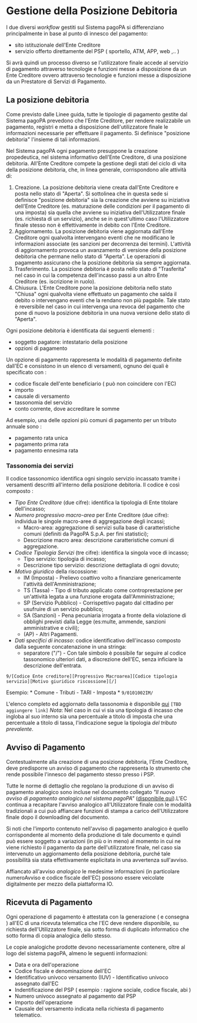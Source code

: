 # Gestione della Posizione Debitoria

I due diversi *workflow* gestiti sul Sistema pagoPA si differenziano principalmente in base al punto di innesco del pagamento:

- sito istituzionale dell'Ente Creditore 
- servizio offerto direttamente del PSP ( sportello, ATM, APP, web ,.. )

Si avrà quindi un processo diverso se l'utilizzatore finale accede al servizio di pagamento attraverso tecnologie e funzioni messe a disposizione da un Ente Creditore ovvero attraverso tecnologie e funzioni messe a disposizione da un Prestatore di Servizi di Pagamento.

## La posizione debitoria

Come previsto dalle Linee guida, tutte le tipologie di pagamento gestite dal Sistema pagoPA prevedono che l'Ente Creditore, per rendere realizzabile un pagamento, registri e metta a disposizione dell'utilizzatore finale le informazioni necessarie per effettuare il pagamento. Si definisce "posizione debitoria" l'insieme di tali informazioni.

Nel Sistema pagoPA ogni pagamento presuppone la creazione propedeutica, nel sistema informativo dell'Ente Creditore, di una posizione debitoria. All'Ente Creditore compete la gestione degli stati del ciclo di vita della posizione debitoria, che, in linea generale, corrispondono alle attività di:

1.  Creazione. La posizione debitoria viene creata dall'Ente Creditore e posta nello stato di "Aperta". Si sottolinea che in questa sede si definisce "posizione debitoria" sia la creazione che avviene su iniziativa dell'Ente Creditore (es. maturazione delle condizioni per il pagamento di una imposta) sia quella che avviene su iniziativa dell'Utilizzatore finale (es. richiesta di un servizio), anche se in quest'ultimo caso l'Utilizzatore finale stesso non è effettivamente in debito con l'Ente Creditore.
2.  Aggiornamento. La posizione debitoria viene aggiornata dall'Ente Creditore ogni qualvolta intervengano eventi che ne modificano le informazioni associate (es sanzioni per decorrenza dei termini). L'attività di aggiornamento provoca un avanzamento di versione della posizione debitoria che permane nello stato di "Aperta". Le operazioni di pagamento assicurano che la posizione debitoria sia sempre aggiornata. 
3.  Trasferimento. La posizione debitoria è posta nello stato di "Trasferita" nel caso in cui la competenza dell'incasso passi a un altro Ente Creditore (es. iscrizione in ruolo). 
4.  Chiusura. L'Ente Creditore pone la posizione debitoria nello stato "Chiusa" ogni qualvolta viene effettuato un pagamento che salda il debito o intervengano eventi che la rendano non più pagabile. Tale stato è reversibile nel caso in cui intervenga una revoca del pagamento che pone di nuovo la posizione debitoria in una nuova versione dello stato di "Aperta".

Ogni posizione debitoria è identificata dai seguenti elementi :

- soggetto pagatore: intestatario della posizione
- opzioni di pagamento

Un opzione di pagamento rappresenta le modalità di pagamento definite dall'EC e consistono in un elenco di versamenti, ognuno dei quali è specificato con :

- codice fiscale dell'ente beneficiario ( può non coincidere con l'EC)
- importo
- causale di versamento
- tassonomia del servizio
- conto corrente, dove accreditare le somme

Ad esempio, una delle opzioni più comuni di pagamento per un tributo annuale sono :

- pagamento rata unica
- pagamento prima rata
- pagamento ennesima rata
  
### Tassonomia dei servizi 

Il codice tassonomico identifica ogni singolo servizio incassato tramite i versamenti descritti all'interno della posizione debitoria.
Il codice è così composto :

- *Tipo Ente Creditore*​ (​due cifre):​ identifica la tipologia di Ente titolare dell'incasso;
- *Numero progressivo macro-area* per Ente Creditore ​(due cifre): individua le singole macro-aree di aggregazione degli incassi;
	- Macro-area: ​aggregazione di servizi sulla base di caratteristiche comuni (definiti da PagoPA S.p.A. per fini statistici);
	- Descrizione macro area: ​descrizione caratteristiche comuni di aggregazione.
- *Codice Tipologia Servizi* ​(tre cifre): identifica la singola voce di incasso;
	- Tipo servizio:​ tipologia di incasso;
	- Descrizione tipo servizio:​ descrizione dettagliata di ogni dovuto;
- *Motivo giuridico* della riscossione:
	- IM (Imposta) - Prelievo coattivo volto a finanziare genericamente l'attività dell'Amministrazione;
	- TS (Tassa) - Tipo di ​tributo applicato come controprestazione per un'attività legata a una funzione erogata dall'Amministrazione;
	- SP (Servizio Pubblico) - Corrispettivo pagato dal cittadino per usufruire di un servizio pubblico;
	- SA (Sanzioni) - Pena pecuniaria irrogata a fronte della violazione di obblighi previsti dalla Legge (es:multe, ammende, sanzioni amministrative e civili);
	- (AP) -​ Altri Pagamenti.
- *Dati specifici di incasso*: codice identificativo dell'incasso composto dalla seguente concatenazione in una stringa:
	- separatore ("/") - ​Con tale simbolo è possibile far seguire al codice tassonomico ulteriori dati, a discrezione dell'EC, senza inficiare la descrizione dell'entrata.

`9/[Codice Ente creditore][Progressivo Macroarea][Codice tipologia servizio][Motivo giuridico riscossione][/]`

Esempio:
	* Comune - Tributi - TARI - Imposta
	* `9/0101002IM/`

L'elenco completo ed aggiornato della tassonomia è disponibile [qui]() `[TBD aggiungere link]`
*Nota*: Nel caso in cui vi sia una tipologia di incasso che ingloba al suo interno sia una percentuale a titolo di imposta che una percentuale a titolo di tassa, l'indicazione segue la tipologia *del tributo prevalente*.

## Avviso di Pagamento

Contestualmente alla creazione di una posizione debitoria, l'Ente Creditore, deve predisporre un avviso di pagamento che rappresenta lo strumento che rende possibile l'innesco del pagamento stesso presso i PSP.

Tutte le norme di dettaglio che regolano la produzione di un avviso di pagamento analogico sono incluse nel documento collegato *"Il nuovo avviso di pagamento analogico nel sistema pagoPA"* ([disponibile qui](https://github.com/pagopa/lg-pagopa-docs/blob/master/documentazione_tecnica_collegata/documentazione_collegata/guidatecnica_avvisoanalogico_v2.2.1_con_alleg.pdf)).L'EC continua a recapitare l'avviso analogico all'Utilizzatore finale con le modalità tradizionali a cui può affiancare funzioni di stampa a carico dell'Utilizzatore finale dopo il downloading del documento.

Si noti che l'importo contenuto nell'avviso di pagamento analogico è quello corrispondente al momento della produzione di tale documento e quindi può essere soggetto a variazioni (in più o in meno) al momento in cui ne viene richiesto il pagamento da parte dell'utilizzatore finale, nel caso sia intervenuto un aggiornamento della posizione debitoria, purché tale possibilità sia stata effettivamente esplicitata in una avvertenza sull'avviso.

Affiancato all'avviso *analogico* le medesime informazioni (in particolare numeroAvviso e codice fiscale dell'EC) possono essere veicolate digitalmente per mezzo della piattaforma IO.

## Ricevuta di Pagamento

Ogni operazione di pagamento è attestata con la generazione ( e consegna ) all'EC di una ricevuta telematica che l'EC deve rendere disponibile, su richiesta dell'Utilizzatore finale, sia sotto forma di duplicato informatico che sotto forma di copia analogica dello stesso.

Le copie analogiche prodotte devono necessariamente contenere, oltre al logo del sistema pagoPA, almeno le seguenti informazioni:

* Data e ora dell'operazione
* Codice fiscale e denominazione dell'EC
* Identificativo univoco versamento (IUV) - Identificativo univoco assegnato dall'EC
* Indentificazione del PSP ( esempio : ragione sociale, codice fiscale, abi )
* Numero univoco assegnato al pagamento dal PSP
* Importo dell'operazione
* Causale del versamento indicata nella richiesta di pagamento telematico.